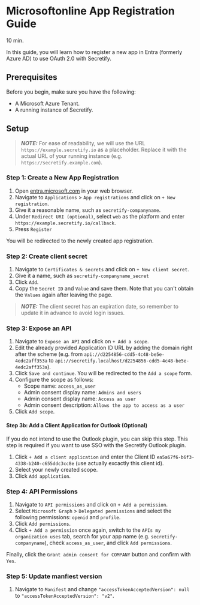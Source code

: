 # Microsoftonline App Registration Guide

10 min.

In this guide, you will learn how to register a new app in Entra (formerly Azure AD) to use OAuth 2.0 with Secretify.

## Prerequisites

Before you begin, make sure you have the following:

* A Microsoft Azure Tenant.
* A running instance of Secretify.

## Setup

> **_NOTE:_**   For ease of readability, we will use the URL `https://example.secretify.io` as a placeholder. Replace it with the actual URL of your running instance (e.g. `https://secretify.example.com`).

### Step 1: Create a New App Registration

1. Open [entra.microsoft.com](https://entra.microsoft.com) in your web browser.
2. Navigate to `Applications` > `App registrations` and click on `+ New registration`.
3. Give it a reasonable name, such as `secretify-companyname`.
4. Under `Redirect URI (optional)`, select `web` as the platform and enter `https://example.secretify.io/callback`.
5. Press `Register`

You will be redirected to the newly created app registration.

### Step 2: Create client secret

1. Navigate to `Certificates & secrets` and click on `+ New client secret`.
2. Give it a name, such as `secretify-companyname_secret`
3. Click `Add`.
4. Copy the `Secret ID` and `Value` and save them. Note that you can't obtain the `Values` again after leaving the page.

> **_NOTE:_**   The client secret has an expiration date, so remember to update it in advance to avoid login issues.

### Step 3: Expose an API

1. Navigate to `Expose an API` and click on `+ Add a scope`.
2. Edit the already provided Application ID URL by adding the domain right after the scheme (e.g. from `api://d2254856-cdd5-4c48-be5e-4edc2aff353a` to `api://secretify.localhost/d2254856-cdd5-4c48-be5e-4edc2aff353a`).
3. Click `Save and continue`. You will be redirected to the `Add a scope` form.
4. Configure the scope as follows:
   * Scope name: `access_as_user`
   * Admin consent display name: `Admins and users`
   * Admin consent display name: `Access as user`
   * Admin consent description: `Allows the app to access as a user`
5. Click `Add scope`.

#### Step 3b: Add a Client Application for Outlook (Optional)

If you do not intend to use the Outlook plugin, you can skip this step. This step is required if you want to use SSO with the Secretify Outlook plugin.

1. Click `+ Add a client application` and enter the Client ID `ea5a67f6-b6f3-4338-b240-c655ddc3cc8e` (use actually excactly this client id).
2. Select your newly created scope.
3. Click `Add application`.

### Step 4: API Permissions

1. Navigate to `API permissions` and click on `+ Add a permission`.
2. Select `Microsoft Graph` > `Delegated permissions` and select the following permissions: `openid` and `profile`.
3. Click `Add permissions`.
4. Click `+ Add a permission` once again, switch to the `APIs my organization uses` tab, search for your app name (e.g. `secretify-companyname`), check `access_as_user`, and click `Add permissions`.

Finally, click the `Grant admin consent for COMPANY` button and confirm with `Yes`.

### Step 5: Update manfiest version

1. Navigate to `Manifest` and change `"accessTokenAcceptedVersion": null` to `"accessTokenAcceptedVersion": "v2"`.
